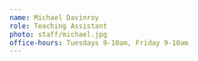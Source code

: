 ```yaml
---
name: Michael Davinroy
role: Teaching Assistant
photo: staff/michael.jpg
office-hours: Tuesdays 9-10am, Friday 9-10am
---
```


